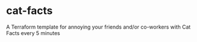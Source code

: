 # cat-facts
A Terraform template for annoying your friends and/or co-workers with Cat Facts every 5 minutes
